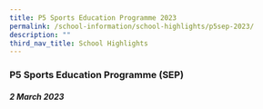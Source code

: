 ```yaml
---
title: P5 Sports Education Programme 2023
permalink: /school-information/school-highlights/p5sep-2023/
description: ""
third_nav_title: School Highlights
---
```

### P5 Sports Education Programme (SEP)

##### 2 March 2023